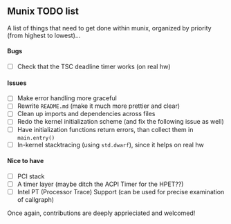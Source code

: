 ## Munix TODO list

A list of things that need to get done within munix, organized
by priority (from highest to lowest)...

#### Bugs

- [ ] Check that the TSC deadline timer works (on real hw)

#### Issues

- [ ] Make error handling more graceful
- [ ] Rewrite `README.md` (make it much more prettier and clear)
- [ ] Clean up imports and dependencies across files
- [ ] Redo the kernel initialization scheme (and fix the following issue as well)
- [ ] Have initialization functions return errors, than collect them in `main.entry()`
- [ ] In-kernel stacktracing (using `std.dwarf`), since it helps on real hw

#### Nice to have

- [ ] PCI stack
- [ ] A timer layer (maybe ditch the ACPI Timer for the HPET??)
- [ ] Intel PT (Processor Trace) Support (can be used for precise examination of callgraph)

Once again, contributions are deeply apprieciated and welcomed!

